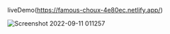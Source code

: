
liveDemo(https://famous-choux-4e80ec.netlify.app/)

![Screenshot 2022-09-11 011257](https://user-images.githubusercontent.com/109869150/189504749-cb86f6c5-973f-448f-b94d-5d3f7b9ee891.png)


